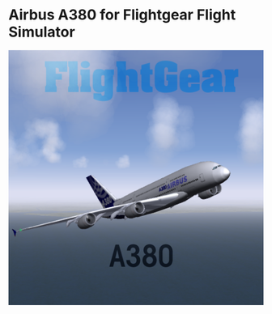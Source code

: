
Airbus A380 for Flightgear Flight Simulator
============================================

![Image](https://raw.githubusercontent.com/FGMEMBERS/A380/master/a380-splash.png)


